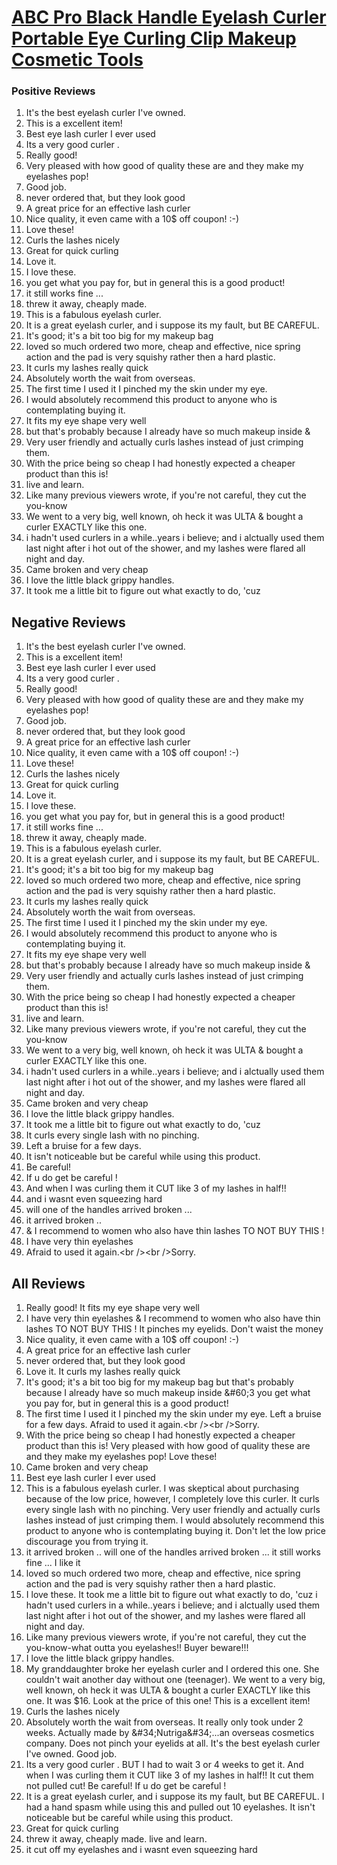 # [ABC Pro Black Handle Eyelash Curler Portable Eye Curling Clip Makeup Cosmetic Tools](https://products.checkmycream.com/products/ABC-Pro-Black-Handle-Eyelash-Curler-Portable-Eye-Curling-Clip-Makeup-Cosmetic-Tools.html)

### Positive Reviews

<ol>
      <li>It&#x27;s the best eyelash curler I&#x27;ve owned.  </li>
      <li>This is a excellent item!</li>
      <li>Best eye lash curler I ever used</li>
      <li>Its a very good curler .</li>
      <li>Really good!</li>
      <li>Very pleased with how good of quality these are and they make my eyelashes pop!</li>
      <li>Good job.</li>
      <li>never ordered that, but they look good</li>
      <li>A great price for an effective lash curler</li>
      <li>Nice quality, it even came with a 10$ off coupon! :-)</li>
      <li>Love these!</li>
      <li>Curls the lashes nicely</li>
      <li>Great for quick curling</li>
      <li>Love it.</li>
      <li>I love these.</li>
      <li>you get what you pay for, but in general this is a good product!</li>
      <li>it still works fine ...</li>
      <li>threw it away, cheaply made.</li>
      <li>This is a fabulous eyelash curler.  </li>
      <li>It is a great eyelash curler, and i suppose its my fault, but BE CAREFUL.</li>
      <li>It&#x27;s good; it&#x27;s a bit too big for my makeup bag</li>
      <li>loved so much ordered two more, cheap and effective, nice spring action and the pad is very squishy rather then a hard plastic.</li>
      <li>It curls my lashes really quick</li>
      <li>Absolutely worth the wait from overseas.  </li>
      <li>The first time I used it I pinched my the skin under my eye.  </li>
      <li>I would absolutely recommend this product to anyone who is contemplating buying it.  </li>
      <li>It fits my eye shape very well</li>
      <li>but that&#x27;s probably because I already have so much makeup inside &amp;</li>
      <li>Very user friendly and actually curls lashes instead of just crimping them.  </li>
      <li>With the price being so cheap I had honestly expected a cheaper product than this is!</li>
      <li>live and learn.</li>
      <li>Like many previous viewers wrote, if you&#x27;re not careful, they cut the you-know</li>
      <li>We went to a very big, well known, oh heck it was ULTA &amp; bought a curler EXACTLY like this one.</li>
      <li>i hadn&#x27;t used curlers in a while..years i believe; and i alctually used them last night after i hot out of the shower, and my lashes were flared all night and day.</li>
      <li>Came broken and very cheap</li>
      <li>I love the little black grippy handles.</li>
      <li>It took me a little bit to figure out what exactly to do, &#x27;cuz</li>
</ol>


<h2>Negative Reviews</h2>
<ol>
<li> It&#x27;s the best eyelash curler I&#x27;ve owned.  </li>
<li> This is a excellent item!</li>
<li> Best eye lash curler I ever used</li>
<li> Its a very good curler .</li>
<li> Really good!</li>
<li> Very pleased with how good of quality these are and they make my eyelashes pop!</li>
<li> Good job.</li>
<li> never ordered that, but they look good</li>
<li> A great price for an effective lash curler</li>
<li> Nice quality, it even came with a 10$ off coupon! :-)</li>
<li> Love these!</li>
<li> Curls the lashes nicely</li>
<li> Great for quick curling</li>
<li> Love it.</li>
<li> I love these.</li>
<li> you get what you pay for, but in general this is a good product!</li>
<li> it still works fine ...</li>
<li> threw it away, cheaply made.</li>
<li> This is a fabulous eyelash curler.  </li>
<li> It is a great eyelash curler, and i suppose its my fault, but BE CAREFUL.</li>
<li> It&#x27;s good; it&#x27;s a bit too big for my makeup bag</li>
<li> loved so much ordered two more, cheap and effective, nice spring action and the pad is very squishy rather then a hard plastic.</li>
<li> It curls my lashes really quick</li>
<li> Absolutely worth the wait from overseas.  </li>
<li> The first time I used it I pinched my the skin under my eye.  </li>
<li> I would absolutely recommend this product to anyone who is contemplating buying it.  </li>
<li> It fits my eye shape very well</li>
<li> but that&#x27;s probably because I already have so much makeup inside &amp;</li>
<li> Very user friendly and actually curls lashes instead of just crimping them.  </li>
<li> With the price being so cheap I had honestly expected a cheaper product than this is!</li>
<li> live and learn.</li>
<li> Like many previous viewers wrote, if you&#x27;re not careful, they cut the you-know</li>
<li> We went to a very big, well known, oh heck it was ULTA &amp; bought a curler EXACTLY like this one.</li>
<li> i hadn&#x27;t used curlers in a while..years i believe; and i alctually used them last night after i hot out of the shower, and my lashes were flared all night and day.</li>
<li> Came broken and very cheap</li>
<li> I love the little black grippy handles.</li>
<li> It took me a little bit to figure out what exactly to do, &#x27;cuz</li>
<li> It curls every single lash with no pinching.  </li>
<li> Left a bruise for a few days.  </li>
<li> It isn&#x27;t noticeable but be careful while using this product.</li>
<li> Be careful!</li>
<li> If u do get be careful !</li>
<li> And when I was curling them it CUT like 3 of my lashes in half!!</li>
<li> and i wasnt even squeezing hard</li>
<li> will one of the handles arrived broken ...</li>
<li> it arrived broken ..</li>
<li> &amp; I recommend to women who also have thin lashes TO NOT BUY THIS !</li>
<li> I have very thin eyelashes</li>
<li> Afraid to used it again.&lt;br /&gt;&lt;br /&gt;Sorry.</li>
</ol>

<h2>All Reviews</h2>

<ol>
    <li> Really good! It fits my eye shape very well</li>
    <li> I have very thin eyelashes &amp; I recommend to women who also have thin lashes TO NOT BUY THIS ! It pinches my eyelids. Don&#x27;t waist the money</li>
    <li> Nice quality, it even came with a 10$ off coupon! :-)</li>
    <li> A great price for an effective lash curler</li>
    <li> never ordered that, but they look good</li>
    <li> Love it. It curls my lashes really quick</li>
    <li> It&#x27;s good; it&#x27;s a bit too big for my makeup bag but that&#x27;s probably because I already have so much makeup inside &amp;#60;3 you get what you pay for, but in general this is a good product!</li>
    <li> The first time I used it I pinched my the skin under my eye.  Left a bruise for a few days.  Afraid to used it again.&lt;br /&gt;&lt;br /&gt;Sorry.</li>
    <li> With the price being so cheap I had honestly expected a cheaper product than this is! Very pleased with how good of quality these are and they make my eyelashes pop! Love these!</li>
    <li> Came broken and very cheap</li>
    <li> Best eye lash curler I ever used</li>
    <li> This is a fabulous eyelash curler.  I was skeptical about purchasing because of the low price, however, I completely love this curler.  It curls every single lash with no pinching.  Very user friendly and actually curls lashes instead of just crimping them.  I would absolutely recommend this product to anyone who is contemplating buying it.  Don&#x27;t let the low price discourage you from trying it.</li>
    <li> it arrived broken .. will one of the handles arrived broken ... it still works fine ... I like it</li>
    <li> loved so much ordered two more, cheap and effective, nice spring action and the pad is very squishy rather then a hard plastic.</li>
    <li> I love these. It took me a little bit to figure out what exactly to do, &#x27;cuz i hadn&#x27;t used curlers in a while..years i believe; and i alctually used them last night after i hot out of the shower, and my lashes were flared all night and day.</li>
    <li> Like many previous viewers wrote, if you&#x27;re not careful, they cut the you-know-what outta you eyelashes!! Buyer beware!!!</li>
    <li> I love the little black grippy handles.</li>
    <li> My granddaughter broke her eyelash curler and I ordered this one. She couldn&#x27;t wait another day without one (teenager). We went to a very big, well known, oh heck it was ULTA &amp; bought a curler EXACTLY like this one. It was $16. Look at the price of this one!  This is a excellent item!</li>
    <li> Curls the lashes nicely</li>
    <li> Absolutely worth the wait from overseas.  It really only took under 2 weeks.  Actually made by &amp;#34;Nutriga&amp;#34;...an overseas cosmetics company.  Does not pinch your eyelids at all.  It&#x27;s the best eyelash curler I&#x27;ve owned.  Good job.</li>
    <li> Its a very good curler . BUT I had to wait 3 or 4 weeks to get it. And when I was curling them it CUT like 3 of my lashes in half!! It cut them not pulled cut! Be careful! If u do get be careful !</li>
    <li> It is a great eyelash curler, and i suppose its my fault, but BE CAREFUL. I had a hand spasm while using this and pulled out 10 eyelashes. It isn&#x27;t noticeable but be careful while using this product.</li>
    <li> Great for quick curling</li>
    <li> threw it away, cheaply made. live and learn.</li>
    <li> it cut off my eyelashes and i wasnt even squeezing hard</li>
</ol>




